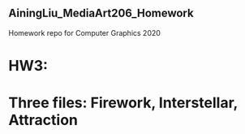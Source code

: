 ## AiningLiu_MediaArt206_Homework
 Homework repo for Computer Graphics 2020
# HW3: 
# Three files: Firework, Interstellar, Attraction
